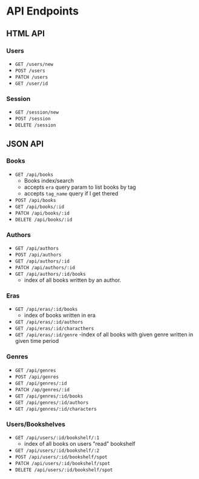 # API Endpoints

## HTML API

### Users

- `GET /users/new`
- `POST /users`
- `PATCH /users`
- `GET /user/id`

### Session

- `GET /session/new`
- `POST /session`
- `DELETE /session`


###

## JSON API

### Books

- `GET /api/books`
  - Books index/search
  - accepts `era` query param to list books by tag
  - accepts `tag_name` query if I get thered
- `POST /api/books`
- `GET /api/books/:id`
- `PATCH /api/books/:id`
- `DELETE /api/books/:id`

### Authors

- `GET /api/authors`
- `POST /api/authors`
- `GET /api/authors/:id`
- `PATCH /api/authors/:id`
- `GET /api/authors/:id/books`
  - index of all books written by an author. 

### Eras

- `GET /api/eras/:id/books`
  - index of books written in era
- `GET /api/eras/:id/authors`
- `GET /api/eras/:id/characthers`
- `GET /api/eras/:id/genre`
  -index of all books with given genre written in given time period


### Genres

- `GET /api/genres`
- `POST /api/genres`
- `GET /api/genres/:id`
- `PATCH /ap/genres/:id`
- `GET /api/genres/:id/books`
- `GET /api/genres/:id/authors`
- `GET /api/genres/:id/characters`

### Users/Bookshelves

- `GET /api/users/:id/bookshelf/:1`
  - index of all books on users "read" bookshelf
- `GET /api/users/:id/bookshelf/:2`
- `POST /api/users/:id/bookshelf/spot`
- `PATCH /api/users/:id/bookshelf/spot`
- `DELETE /api/users/:id/bookshelf/spot`

